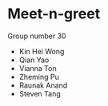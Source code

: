 # Meet-n-greet
Group number 30
-  Kin Hei Wong
-  Qian Yao
-  Vianna Ton
-  Zheming Pu
-  Raunak Anand
-  Steven Tang
